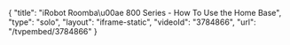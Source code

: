 {
    "title": "iRobot Roomba\u00ae 800 Series - How To Use the Home Base",
    "type": "solo",
    "layout": "iframe-static",
    "videoId": "3784866",
    "url": "\/tvpembed\/3784866"
}
